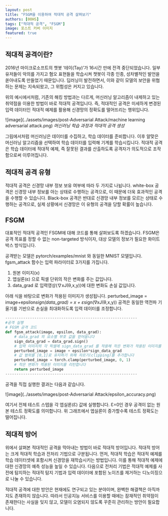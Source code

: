 ```yaml
---
layout: post
title: "FSGM을 이용하여 적대적 공격 살펴보기"
authors: [00HS]
tags: ["적대적 공격", "FSGM"]
image: 포스트 커버 이미지
featured: true
---
```


## 적대적 공격이란?

2016년 마이크로소프트의 챗봇 ‘테이(Tay)’가 16시간 만에 전격 중단되었습니다. 일부 유저들이 악의를 가지고 혐오 표현들을 학습시켜 챗봇이 각종 인종, 성차별적인 발언을 쏟아내도록 만들었기 때문입니다. 딥러닝이 발전하면서, 이와 같이 모델의 보안을 위협하는 문제는 지속되왔고, 그 위험성은 커지고 있습니다. 

위의 예시에서처럼, 기존의 해킹 방법과는 다르게, 머신러닝 알고리즘이 내제하고 있는 취약점을 이용한 방법이 바로 적대적 공격입니다. 즉, 적대적인 공격은 미세하게 변경된 입력 데이터인 적대적 예제를 활용해 신경망의 정확도를 떨어뜨리는 행위입니다.

![image](../assets/images/post-Adversarial Attack/machine learning adversarial attack.png)
*머신러닝 학습 과정과 적대적 공격 생성*

그림에서처럼 머신러닝은 데이터를 수집하고, 학습 데이터를 준비합니다. 이후 알맞은 머신러닝 알고리즘을 선택하여 학습 데이터를 입력해 기계를 학습시킵니다. 적대적 공격은 학습 데이터에 적대적 예제, 즉 잘못된 결과를 산출하도록 공격자가 의도적으로 조작함으로써 이루어집니다.

## 적대적 공격 유형
적대적 공격은 신경망 내부 정보 보유 여부에 따라 두 가지로 나뉩니다. white-box 공격은 신경망 내부 정보를 아는 상태로 수행하는 공격으로, 이 때문에 더욱 효과적인 공격을 수행할 수 있습니다. Black-box 공격은 반대로 신경망 내부 정보를 모르는 상태로 수행하는 공격으로, 실제 상황에서 신경망은 이 유형의 공격을 당할 확률이 높습니다.

## FSGM
대표적인 적대적 공격인 FSGM에 대해 코드를 통해 살펴보도록 하겠습니다. FSGM은 공격 목표를 정할 수 없는 non-targeted 방식이자, 대상 모델의 정보가 필요한 화이트박스 방식입니다.

공격받는 모델은 pytorch/examples/mnist 와 동일한 MNIST 모델입니다.
fgsm_attack 함수는 입력 파라미터로 3가지를 가집니다. 
  1) 원본 이미지(x)
  2) 앱실론(ε) 으로 픽셀 단위의 작은 변화를 주는 값입니다.
  3) data_grad 로 입력영상(∇xJ(θ,x,y))에 대한 변화도 손실 값입니다. 

아래 식을 바탕으로 변화가 적용된 이미지가 생성됩니다.
perturbed_image = image+epsilon*sign(data_grad) = x + ε*sign(∇xJ(θ,x,y))
공격은 동일한 역전파 기울기를 기반으로 손실을 최대화하도록 입력 데이터를 조정합니다.

```python
-----------------------------------------------------------
#공격 실행
# FGSM 공격 코드
def fgsm_attack(image, epsilon, data_grad):
    # data_grad 의 요소별 부호 값을 얻어옵니다
    sign_data_grad = data_grad.sign()
    # 입력 이미지의 각 픽셀에 sign_data_grad 를 적용해 작은 변화가 적용된 이미지를 생성합니다
    perturbed_image = image + epsilon*sign_data_grad
    # 값 범위를 [0,1]로 유지하기 위해 자르기(clipping)를 추가합니다
    perturbed_image = torch.clamp(perturbed_image, 0, 1)
    # 작은 변화가 적용된 이미지를 리턴합니다
    return perturbed_image
-----------------------------------------------------------
```

공격을 직접 실행한 결과는 다음과 같습니다.

![image](../assets/images/post-Adversarial Attack/epsilon_accuracy.png)

여기서 전체 테스트 스텝을 각 엡실론(Ɛ) 값에 실행합니다. Ɛ=0인 경우 공격이 없는 원본 테스트 정확도를 의미합니다. 위 그래프에서 엡실론이 증가할수록 테스트 정확도는 떨어집니다.

## 적대적 방어
위에서 살펴본 적대적인 공격을 막아내는 방법이 바로 적대적 방어입니다. 적대적 방어는 크게 적대적 학습과 전처리 기법으로 구분됩니다. 먼저, 적대적 학습은 적대적 예제를 학습 데이터셋에 포함시켜 신경망을 재학습시키는 방법입니다. 이를 통해 적대적 예제에 대한 신경망의 예측 성능을 높일 수 있습니다. 다음으로 전처리 기법은 적대적 예제를 사전에 탐지하는 적대적 탐지 기법과 입력 데이터에 포함된 노이즈를 제거하는 디노이징으로 나눌 수 있습니다.

적대적 공격에 대한 방안은 현재에도 연구되고 있는 분야이며, 완벽한 해결책은 아직까지도 존재하지 않습니다. 따라서 인공지능 서비스를 이용할 때에는 잠재적인 취약점이 존재한다는 사실을 잊지 않고, 모델이 오염되지 않도록 꾸준히 관리하는 방안이 필요합니다. 
